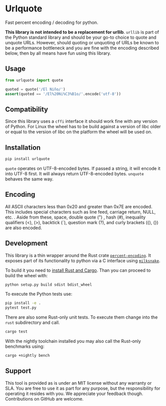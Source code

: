 Urlquote
========

Fast percent encoding / decoding for python.

**This library is not intended to be a replacement for urllib**. `urllib` is part of the Python
standard library and should be your go-to choice to quote and unquote URLs. However, should quoting
or unquoting of URLs be known to be a performance bottleneck and you are fine with the encoding
described below, then by all means have fun using this library.

Usage
-----

```python
from urlquote import quote

quoted = quote('/El Niño/')
assert(quoted == '/El%20Ni%C3%B1o/'.encode('utf-8'))
```

Compatibility
-------------

Since this library uses a `cffi` interface it should work fine with any version of Python. For Linux
the wheel has to be build against a version of libc older or equal to the version of libc on the
platform the wheel will be used on.

Installation
------------

```bash
pip install urlquote
```

`quote` operates on UTF-8-encoded bytes. If passed a string, it will encode it into UTF-8 first. It
will always return UTF-8-encoded bytes. `unquote` behaves the same way.

Encoding
--------

All ASCII characters less than 0x20 and greater than 0x7E are encoded. This includes special
characters such as line feed, carriage return, NULL, etc. . Aside from these, space, double quote (")
, hash (#), inequality qualifiers (<), (>), backtick (`), question mark (?), and curly brackets ({),
(}) are also encoded.

Development
-----------

This library is a thin wrapper around the Rust crate
[`percent-encoding`](https://crates.io/crates/percent-encoding). It exposes part of its
functionality to python via a C interface using
[`milksnake`](https://github.com/getsentry/milksnake).

To build it you need to [install Rust and Cargo](https://www.rust-lang.org/en-US/install.html). Than you
can proceed to build the wheel with:

```bash
python setup.py build sdist bdist_wheel
```

To execute the Python tests use:

```bash
pip install -e .
pytest test.py
```

There are also some Rust-only unit tests. To execute them change into the `rust` subdirectory and
call.

```bash
cargo test
```

With the nightly toolchain installed you may also call the Rust-only benchmarks using:

```bash
cargo +nightly bench
```

Support
-------

This tool is provided as is under an MIT license without any warranty or SLA. You are free to use
it as part for any purpose, but the responsibility for operating it resides with you. We appreciate
your feedback though. Contributions on GitHub are welcome.

